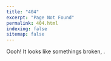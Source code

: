 ```yaml
---
title: "404"
excerpt: "Page Not Found"
permalink: 404.html
indexing: false
sitemap: false
---
```


Oooh! It looks like somethings broken, .
